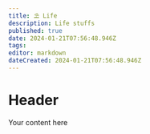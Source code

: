 ```yaml
---
title: ⛱️ Life
description: Life stuffs
published: true
date: 2024-01-21T07:56:48.946Z
tags: 
editor: markdown
dateCreated: 2024-01-21T07:56:48.946Z
---
```


# Header
Your content here
